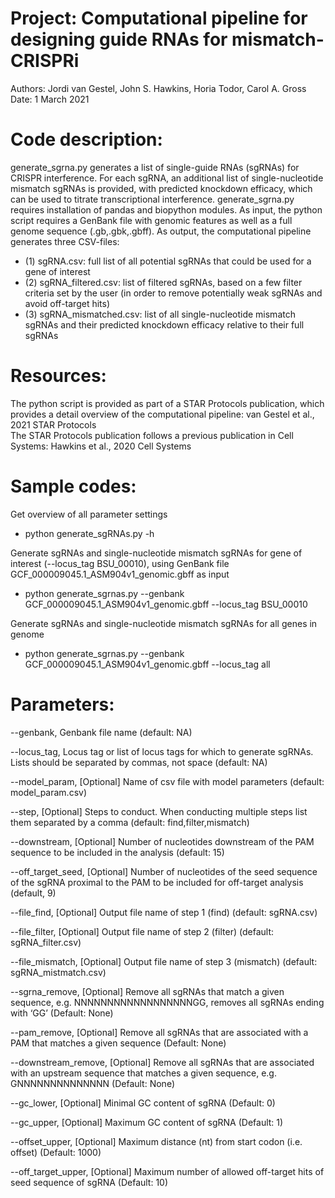 # Project: Computational pipeline for designing guide RNAs for mismatch-CRISPRi
Authors: Jordi van Gestel, John S. Hawkins, Horia Todor, Carol A. Gross <br />
Date: 1 March 2021

# Code description:
generate_sgrna.py generates a list of single-guide RNAs (sgRNAs) for CRISPR interference. For each sgRNA, an additional list of single-nucleotide mismatch sgRNAs is provided, with predicted knockdown efficacy, which can be used to titrate transcriptional interference. generate_sgrna.py requires installation of pandas and biopython modules. As input, the python script requires a GenBank file with genomic features as well as a full genome sequence (.gb,.gbk,.gbff). As output, the computational pipeline generates three CSV-files:<br />
* (1) sgRNA.csv: full list of all potential sgRNAs that could be used for a gene of interest<br />
* (2) sgRNA_filtered.csv: list of filtered sgRNAs, based on a few filter criteria set by the user (in order to remove potentially weak sgRNAs and avoid off-target hits)<br />
* (3) sgRNA_mismatched.csv: list of all single-nucleotide mismatch sgRNAs and their predicted knockdown efficacy relative to their full sgRNAs<br />

# Resources:
The python script is provided as part of a STAR Protocols publication, which provides a detail overview of the computational pipeline: van Gestel et al., 2021 STAR Protocols<br />
The STAR Protocols publication follows a previous publication in Cell Systems: Hawkins et al., 2020 Cell Systems<br />

# Sample codes:
Get overview of all parameter settings<br />
- python generate_sgRNAs.py -h <br />

Generate sgRNAs and single-nucleotide mismatch sgRNAs for gene of interest (--locus_tag BSU_00010), using GenBank file GCF_000009045.1_ASM904v1_genomic.gbff as input<br />
- python generate_sgrnas.py --genbank GCF_000009045.1_ASM904v1_genomic.gbff --locus_tag BSU_00010<br />

Generate sgRNAs and single-nucleotide mismatch sgRNAs for all genes in genome<br />
- python generate_sgrnas.py --genbank GCF_000009045.1_ASM904v1_genomic.gbff --locus_tag all<br />

# Parameters:
--genbank, Genbank file name (default: NA)<br />

--locus_tag, Locus tag or list of locus tags for which to generate sgRNAs. Lists should be separated by commas, not space (default: NA)<br />

--model_param, [Optional] Name of csv file with model parameters (default: model_param.csv)<br />

--step, [Optional] Steps to conduct. When conducting multiple steps list them separated by a comma (default: find,filter,mismatch)<br />

--downstream, [Optional] Number of nucleotides downstream of the PAM sequence to be included in the analysis (default: 15)<br />

--off_target_seed, [Optional] Number of nucleotides of the seed sequence of the sgRNA proximal to the PAM to be included for off-target analysis (default, 9)<br />

--file_find, [Optional] Output file name of step 1 (find) (default: sgRNA.csv)<br />

--file_filter, [Optional] Output file name of step 2 (filter) (default: sgRNA_filter.csv)<br />

--file_mismatch, [Optional] Output file name of step 3 (mismatch) (default: sgRNA_mistmatch.csv)<br />

--sgrna_remove, [Optional] Remove all sgRNAs that match a given sequence, e.g. NNNNNNNNNNNNNNNNNNGG, removes all sgRNAs ending with ‘GG’ (Default: None)<br />

--pam_remove, [Optional] Remove all sgRNAs that are associated with a PAM that matches a given sequence (Default: None)<br />

--downstream_remove, [Optional] Remove all sgRNAs that are associated with an upstream sequence that matches a given sequence, e.g. GNNNNNNNNNNNNNN (Default: None)<br />

--gc_lower, [Optional] Minimal GC content of sgRNA (Default: 0)<br />

--gc_upper, [Optional] Maximum GC content of sgRNA (Default: 1)<br />

--offset_upper, [Optional] Maximum distance (nt) from start codon (i.e. offset) (Default: 1000)<br />

--off_target_upper, [Optional] Maximum number of allowed off-target hits of seed sequence of sgRNA (Default: 10)<br />
